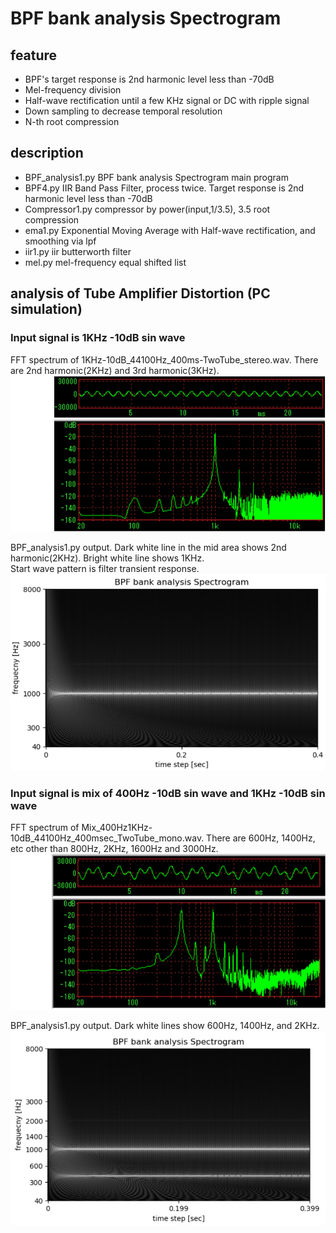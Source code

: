 #  BPF bank analysis Spectrogram  

## feature  

- BPF's target response is 2nd harmonic level less than -70dB
- Mel-frequency division
- Half-wave rectification until a few KHz signal or DC with ripple signal
- Down sampling to decrease temporal resolution
- N-th root compression

## description  

- BPF_analysis1.py BPF bank analysis Spectrogram main program
- BPF4.py IIR Band Pass Filter, process twice. Target response is 2nd harmonic level less than -70dB
- Compressor1.py compressor by power(input,1/3.5), 3.5 root compression 
- ema1.py Exponential Moving Average with Half-wave rectification, and smoothing via lpf
- iir1.py iir butterworth filter
- mel.py mel-frequency equal shifted list


## analysis of Tube Amplifier Distortion (PC simulation)  

### Input signal is 1KHz -10dB sin wave  

FFT spectrum of 1KHz-10dB_44100Hz_400ms-TwoTube_stereo.wav. There are 2nd harmonic(2KHz) and 3rd harmonic(3KHz).  
![figure_input1](doc/spectrum_FFT4096Hanning_TwoTube_1KHz_wav.png)  
  
BPF_analysis1.py output. Dark white line in the mid area shows 2nd harmonic(2KHz). Bright white line shows 1KHz.  
Start wave pattern is filter transient response.  
![figure_input2](doc/BPF_analysis1_outputFigure_TwoTube_1KHz_wav.png)  

### Input signal is mix of 400Hz -10dB sin wave and 1KHz -10dB sin wave  

FFT spectrum of Mix_400Hz1KHz-10dB_44100Hz_400msec_TwoTube_mono.wav.  There are 600Hz, 1400Hz, etc other than 800Hz, 2KHz, 1600Hz and 3000Hz.   
![figure_input3](doc/spectrum_FFT4096Hanning_TwoTube_400Hz1KHz_MIX_wav.png)  

BPF_analysis1.py output. Dark white lines show 600Hz, 1400Hz, and 2KHz.  
![figure_input4](doc/BPF_analysis1_outputFigure_TwoTube_400Hz1KHz_MIX_wav.png)  


